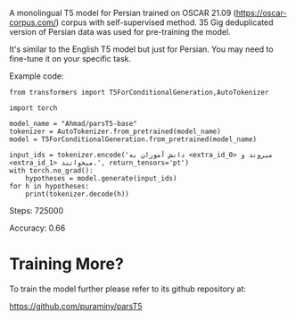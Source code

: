 A monolingual T5 model for Persian trained on OSCAR 21.09 (https://oscar-corpus.com/) corpus with self-supervised method. 35 Gig deduplicated version of Persian data was used for pre-training the model.

It's similar to the English T5 model but just for Persian. You may need to fine-tune it on your specific task. 

Example code:

```
from transformers import T5ForConditionalGeneration,AutoTokenizer

import torch

model_name = "Ahmad/parsT5-base"
tokenizer = AutoTokenizer.from_pretrained(model_name)
model = T5ForConditionalGeneration.from_pretrained(model_name)

input_ids = tokenizer.encode('دانش آموزان به <extra_id_0> میروند و <extra_id_1> میخوانند.', return_tensors='pt')
with torch.no_grad():
    hypotheses = model.generate(input_ids)
for h in hypotheses:
    print(tokenizer.decode(h))
```




Steps: 725000

Accuracy: 0.66

Training More?
========

To train the model further please refer to its github repository at:

https://github.com/puraminy/parsT5
